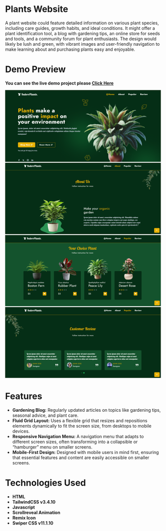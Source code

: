 # Plants Website

A plant website could feature detailed information on various plant species, including care guides, growth habits, and ideal conditions. It might offer a plant identification tool, a blog with gardening tips, an online store for seeds and tools, and a community forum for plant enthusiasts. The design would likely be lush and green, with vibrant images and user-friendly navigation to make learning about and purchasing plants easy and enjoyable.

# Demo Preview

**You can see the live demo project please [Click Here](#)**

![previow](./assets/img/preview1.png)
![previow](./assets/img/preview2.png)
![previow](./assets/img/preview3.png)
![previow](./assets/img/preview4.png)

# Features

- **Gardening Blog:** Regularly updated articles on topics like gardening tips, seasonal advice, and plant care.
- **Fluid Grid Layout:** Uses a flexible grid that resizes and repositions elements dynamically to fit the screen size, from desktops to mobile devices.
- **Responsive Navigation Menu:** A navigation menu that adapts to different screen sizes, often transforming into a collapsible or “hamburger” menu on smaller screens.
- **Mobile-First Design:** Designed with mobile users in mind first, ensuring that essential features and content are easily accessible on smaller screens.

# Technologies Used

- **HTML**
- **TailwindCSS v3.4.10**
- **Javascript**
- **Scrollreveal Animation**
- **Remix Icon**
- **Swiper CSS v11.1.10**
